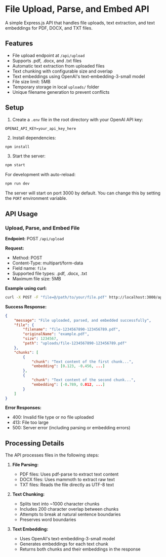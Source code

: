 # File Upload, Parse, and Embed API

A simple Express.js API that handles file uploads, text extraction, and text embeddings for PDF, DOCX, and TXT files.

## Features

- File upload endpoint at `/api/upload`
- Supports .pdf, .docx, and .txt files
- Automatic text extraction from uploaded files
- Text chunking with configurable size and overlap
- Text embeddings using OpenAI's text-embedding-3-small model
- File size limit: 5MB
- Temporary storage in local `uploads/` folder
- Unique filename generation to prevent conflicts

## Setup

1. Create a `.env` file in the root directory with your OpenAI API key:
```
OPENAI_API_KEY=your_api_key_here
```

2. Install dependencies:
```bash
npm install
```

3. Start the server:
```bash
npm start
```

For development with auto-reload:
```bash
npm run dev
```

The server will start on port 3000 by default. You can change this by setting the `PORT` environment variable.

## API Usage

### Upload, Parse, and Embed File

**Endpoint:** POST `/api/upload`

**Request:**
- Method: POST
- Content-Type: multipart/form-data
- Field name: `file`
- Supported file types: .pdf, .docx, .txt
- Maximum file size: 5MB

**Example using curl:**
```bash
curl -X POST -F "file=@/path/to/your/file.pdf" http://localhost:3000/api/upload
```

**Success Response:**
```json
{
    "message": "File uploaded, parsed, and embedded successfully",
    "file": {
        "filename": "file-1234567890-123456789.pdf",
        "originalName": "example.pdf",
        "size": 1234567,
        "path": "uploads/file-1234567890-123456789.pdf"
    },
    "chunks": [
        {
            "chunk": "Text content of the first chunk...",
            "embedding": [0.123, -0.456, ...]
        },
        {
            "chunk": "Text content of the second chunk...",
            "embedding": [-0.789, 0.012, ...]
        }
    ]
}
```

**Error Responses:**
- 400: Invalid file type or no file uploaded
- 413: File too large
- 500: Server error (including parsing or embedding errors)

## Processing Details

The API processes files in the following steps:

1. **File Parsing:**
   - PDF files: Uses pdf-parse to extract text content
   - DOCX files: Uses mammoth to extract raw text
   - TXT files: Reads the file directly as UTF-8 text

2. **Text Chunking:**
   - Splits text into ~1000 character chunks
   - Includes 200 character overlap between chunks
   - Attempts to break at natural sentence boundaries
   - Preserves word boundaries

3. **Text Embedding:**
   - Uses OpenAI's text-embedding-3-small model
   - Generates embeddings for each text chunk
   - Returns both chunks and their embeddings in the response 